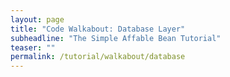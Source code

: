 ```yaml
---
layout: page
title: "Code Walkabout: Database Layer"
subheadline: "The Simple Affable Bean Tutorial"
teaser: ""
permalink: /tutorial/walkabout/database
---
```

